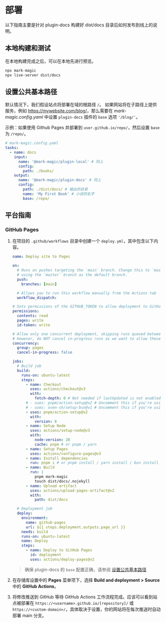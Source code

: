 # 部署

以下指南主要是针对 plugin-docs 构建好 dist/docs 目录后如何发布到线上的说明。

## 本地构建和测试

在本地构建完成之后，可以在本地先进行预览。

```sh
npx mark-magic
npx live-server dist/docs
```

## 设置公共基本路径

默认情况下，我们假设站点将部署在域的根路径 `/`。 如果网站将在子路径上提供服务，例如 <https://mywebsite.com/blog/>，那么需要在 _mark-magic.config.yaml_ 中设置 `plugin-docs` 插件的 `base` 选项 `'/blog/'`。

示例：如果使用 Github Pages 并部署到 `user.github.io/repo/`，然后设置 `base` 为 `/repo/`。

```yaml
# mark-magic.config.yaml
tasks:
  - name: docs
    input:
      name: '@mark-magic/plugin-local' # 同上
      config:
        path: ./books/
    output:
      name: '@mark-magic/plugin-docs' # 同上
      config:
        path: ./dist/docs/ # 输出的目录
        name: 'My First Book' # 小说的名字
        base: /repo/
```

## 平台指南

### GitHub Pages

1. 在项目的 `.github/workflows` 目录中创建一个 `deploy.yml`，其中包含以下内容。

   ```yml
   name: Deploy site to Pages

   on:
     # Runs on pushes targeting the `main` branch. Change this to `master` if you're
     # using the `master` branch as the default branch.
     push:
       branches: [main]

     # Allows you to run this workflow manually from the Actions tab
     workflow_dispatch:

   # Sets permissions of the GITHUB_TOKEN to allow deployment to GitHub Pages
   permissions:
     contents: read
     pages: write
     id-token: write

   # Allow only one concurrent deployment, skipping runs queued between the run in-progress and latest queued.
   # However, do NOT cancel in-progress runs as we want to allow these production deployments to complete.
   concurrency:
     group: pages
     cancel-in-progress: false

   jobs:
     # Build job
     build:
       runs-on: ubuntu-latest
       steps:
         - name: Checkout
           uses: actions/checkout@v3
           with:
             fetch-depth: 0 # Not needed if lastUpdated is not enabled
         # - uses: pnpm/action-setup@v2 # Uncomment this if you're using pnpm
         # - uses: oven-sh/setup-bun@v1 # Uncomment this if you're using Bun
         - uses: pnpm/action-setup@v2
           with:
             version: 8
         - name: Setup Node
           uses: actions/setup-node@v3
           with:
             node-version: 20
             cache: pnpm # or pnpm / yarn
         - name: Setup Pages
           uses: actions/configure-pages@v3
         - name: Install dependencies
           run: pnpm i # or pnpm install / yarn install / bun install
         - name: Build
           run: |
             pnpm mark-magic
             touch dist/docs/.nojekyll
         - name: Upload artifact
           uses: actions/upload-pages-artifact@v2
           with:
             path: dist/docs

     # Deployment job
     deploy:
       environment:
         name: github-pages
         url: ${{ steps.deployment.outputs.page_url }}
       needs: build
       runs-on: ubuntu-latest
       name: Deploy
       steps:
         - name: Deploy to GitHub Pages
           id: deployment
           uses: actions/deploy-pages@v2
   ```

   > 确保 plugin-docs 的 `base` 配置正确，请参阅 [设置公共基本路径](#设置公共基本路径)

2. 在存储库设置中的 **Pages** 菜单项下，选择 **Build and deployment > Source** 中的 **GitHub Actions**。
3. 将修改推送到 GitHub 等待 GitHub Actions 工作流程完成。应该可以看到站点被部署在 `https://<username>.github.io/[repository]/` 或 `https://<custom-domain>/`，具体取决于设置，你的网站将在每次推送时自动部署 main 分支。
